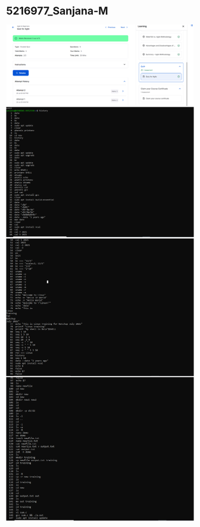 # 5216977_Sanjana-M
![alt text](https://github.com/sanjanam882003/5216977_Sanjana-M/blob/main/Agile%20for%20Beginners.jpg?raw=true)
![alt text](https://github.com/sanjanam882003/5216977_Sanjana-M/blob/main/SDLC/Linux%20screenshot%201.jpg?raw=true)
![alt text](https://github.com/sanjanam882003/5216977_Sanjana-M/blob/main/SDLC/Linux%20screenshot%202.jpg?raw=true)
![alt text](https://github.com/sanjanam882003/5216977_Sanjana-M/blob/main/SDLC/Linux%20screenshot%203.jpg?raw=true)

